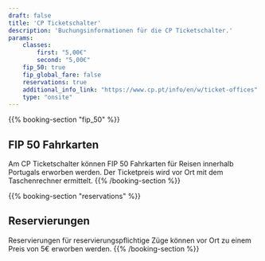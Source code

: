 ```yaml
---
draft: false
title: 'CP Ticketschalter'
description: 'Buchungsinformationen für die CP Ticketschalter.'
params:
    classes:
        first: "5,00€"
        second: "5,00€"
    fip_50: true
    fip_global_fare: false
    reservations: true
    additional_info_link: "https://www.cp.pt/info/en/w/ticket-offices"
    type: "onsite"
---
```


{{% booking-section "fip_50" %}}
## FIP 50 Fahrkarten

Am CP Ticketschalter können FIP 50 Fahrkarten für Reisen innerhalb Portugals erworben werden. Der Ticketpreis wird vor Ort mit dem Taschenrechner ermittelt.
{{% /booking-section %}}

{{% booking-section "reservations" %}}
## Reservierungen

Reservierungen für reservierungspflichtige Züge können vor Ort zu einem Preis von 5€ erworben werden.
{{% /booking-section %}}
